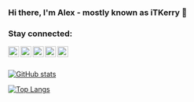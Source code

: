 ### Hi there, I'm Alex - mostly known as iTKerry 👋

### Stay connected:

[<img align="left" alt="StackOverflow" width="22px" src="https://cdn.jsdelivr.net/npm/simple-icons@v3/icons/stackoverflow.svg" />][stackoverflow]
[<img align="left" alt="YouTube" width="22px" src="https://cdn.jsdelivr.net/npm/simple-icons@v3/icons/youtube.svg" />][youtube]
[<img align="left" alt="Twitter" width="22px" src="https://cdn.jsdelivr.net/npm/simple-icons@v3/icons/twitter.svg" />][twitter]
[<img align="left" alt="LinkedIn" width="22px" src="https://cdn.jsdelivr.net/npm/simple-icons@v3/icons/linkedin.svg" />][linkedin]
[<img align="left" alt="Instagram" width="22px" src="https://cdn.jsdelivr.net/npm/simple-icons@v3/icons/instagram.svg" />][instagram]

<br />
<br />

[![GitHub stats](https://github-readme-stats.vercel.app/api?username=itkerry&show_icons=true&include_all_commits=true&hide_border=true)](https://github.com/iTKerry)

[![Top Langs](https://github-readme-stats.vercel.app/api/top-langs/?username=itkerry&layout=compact&hide_border=true)](https://github.com/iTKerry)

[twitter]: https://twitter.com/iTKerry_
[youtube]: https://www.youtube.com/channel/UC6e15MO-hrUVVOSOYnbe7Qw
[instagram]: https://www.instagram.com/itkerry_
[linkedin]: https://www.linkedin.com/in/alex-katrynets
[stackoverflow]: https://stackoverflow.com/users/7330025/itkerry?tab=profile
